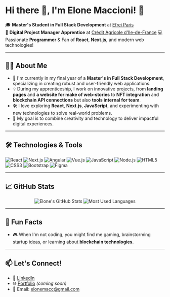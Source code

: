 # Hi there 👋, I'm Elone Maccioni! 🚀

🎓 **Master's Student in Full Stack Development** at [Efrei Paris](https://www.efrei.fr)  
💼 **Digital Project Manager Apprentice** at [Crédit Agricole d'Ile-de-France]([https://www.credit-agricole.fr](https://www.credit-agricole.fr/ca-paris/particulier.html)/)  
💻 Passionate **Programmer** & Fan of **React**, **Next.js**, and modern web technologies!  

---

## 👨‍💻 About Me

- 🌟 I'm currently in my final year of a **Master's in Full Stack Development**, specializing in creating robust and user-friendly web applications.  
- 💡 During my apprenticeship, I work on innovative projects, from **landing pages** and **a website for make of web-stories** to **NFT integration** and **blockchain API connections** but also **tools internal for team**.
- 🛠️ I love exploring **React**, **Next.js**, **JavaScript**, and experimenting with new technologies to solve real-world problems.  
- 🎯 My goal is to combine creativity and technology to deliver impactful digital experiences.

---

## 🛠️ Technologies & Tools

![React](https://img.shields.io/badge/-React-61DAFB?logo=react&logoColor=white&style=flat-square)
![Next.js](https://img.shields.io/badge/-Next.js-000000?logo=next.js&logoColor=white&style=flat-square)
![Angular](https://img.shields.io/badge/-Angular-DD0031?logo=angular&logoColor=white&style=flat-square)
![Vue.js](https://img.shields.io/badge/-Vue.js-4FC08D?logo=vue.js&logoColor=white&style=flat-square)
![JavaScript](https://img.shields.io/badge/-JavaScript-F7DF1E?logo=javascript&logoColor=black&style=flat-square)
![Node.js](https://img.shields.io/badge/-Node.js-339933?logo=node.js&logoColor=white&style=flat-square)
![HTML5](https://img.shields.io/badge/-HTML5-E34F26?logo=html5&logoColor=white&style=flat-square)
![CSS3](https://img.shields.io/badge/-CSS3-1572B6?logo=css3&logoColor=white&style=flat-square)
![Bootstrap](https://img.shields.io/badge/-Bootstrap-7952B3?logo=bootstrap&logoColor=white&style=flat-square)
![Figma](https://img.shields.io/badge/-Figma-F24E1E?logo=figma&logoColor=white&style=flat-square)

---

## 📈 GitHub Stats

<p align="center">
  <img src="https://github-readme-stats.vercel.app/api?username=e-maccioni26&show_icons=true&theme=tokyonight" alt="Elone's GitHub Stats" />
  <img src="https://github-readme-stats.vercel.app/api/top-langs/?username=e-maccioni26&layout=compact&theme=tokyonight" alt="Most Used Languages" />
</p>

---

## 🌱 Fun Facts

- 🎮 When I'm not coding, you might find me gaming, brainstorming startup ideas, or learning about **blockchain technologies**.  

---

## 📫 Let's Connect!

- 💼 [LinkedIn](https://www.linkedin.com/in/elone-maccioni/)  
- 🌐 [Portfolio](https://your-portfolio-link.com) *(coming soon)*  
- 📧 Email: elonemacc@gmail.com  



